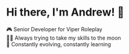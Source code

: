 # **Hi there, I'm Andrew!** 👋

<!--
**Andrew-J-Moore/Andrew-J-moore** is a ✨ _special_ ✨ repository because its `README.md` (this file) appears on your GitHub profile.

Here are some ideas to get you started:

- 🔭 I’m currently working on ...
- 🌱 I’m currently learning ...
- 👯 I’m looking to collaborate on ...
- 🤔 I’m looking for help with ...
- 💬 Ask me about ...
- 📫 How to reach me: ...
- 😄 Pronouns: ...
- ⚡ Fun fact: ...
-->
🎮 Senior Developer for Viper Roleplay <br>
👨‍🚀 Always trying to take my skills to the moon <br>
📖 Constantly evolving, constantly learning
